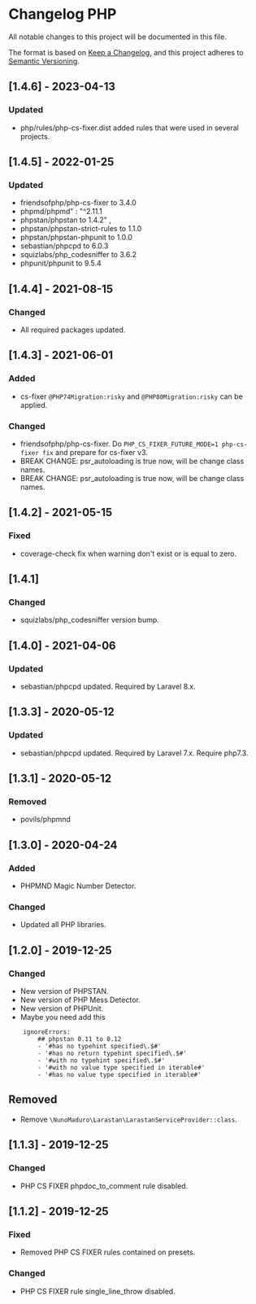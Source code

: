 # Changelog PHP
All notable changes to this project will be documented in this file.

The format is based on [Keep a Changelog](https://keepachangelog.com/en/1.0.0/),
and this project adheres to [Semantic Versioning](https://semver.org/spec/v2.0.0.html).

## [1.4.6] - 2023-04-13

### Updated
- php/rules/php-cs-fixer.dist added rules that were used in several projects.

## [1.4.5] - 2022-01-25

### Updated
- friendsofphp/php-cs-fixer to 3.4.0
- phpmd/phpmd" : "^2.11.1
- phpstan/phpstan to 1.4.2" ,
- phpstan/phpstan-strict-rules to 1.1.0
- phpstan/phpstan-phpunit to 1.0.0
- sebastian/phpcpd to 6.0.3
- squizlabs/php_codesniffer to 3.6.2
- phpunit/phpunit to 9.5.4

## [1.4.4] - 2021-08-15

### Changed
- All required packages updated.

## [1.4.3] - 2021-06-01

### Added
- cs-fixer `@PHP74Migration:risky` and `@PHP80Migration:risky` can be applied.

### Changed
- friendsofphp/php-cs-fixer. Do `PHP_CS_FIXER_FUTURE_MODE=1 php-cs-fixer fix` and prepare for cs-fixer v3.
- BREAK CHANGE: psr_autoloading is true now, will be change class names.
- BREAK CHANGE: psr_autoloading is true now, will be change class names.

## [1.4.2] - 2021-05-15

### Fixed
- coverage-check fix when warning don't exist or is equal to zero.

## [1.4.1]

### Changed
- squizlabs/php_codesniffer version bump.

## [1.4.0] - 2021-04-06

### Updated
- sebastian/phpcpd updated. Required by Laravel 8.x.

## [1.3.3] - 2020-05-12

### Updated
- sebastian/phpcpd updated. Required by Laravel 7.x. Require php7.3.
 
## [1.3.1] - 2020-05-12

### Removed
- povils/phpmnd
 
## [1.3.0] - 2020-04-24

### Added
- PHPMND Magic Number Detector.
 
### Changed
- Updated all PHP libraries.
 
## [1.2.0] - 2019-12-25

### Changed 
- New version of PHPSTAN.
- New version of PHP Mess Detector. 
- New version of PHPUnit.
- Maybe you need add this
```
    ignoreErrors:
        ## phpstan 0.11 to 0.12
        - '#has no typehint specified\.$#'
        - '#has no return typehint specified\.$#'
        - '#with no typehint specified\.$#'
        - '#with no value type specified in iterable#'
        - '#has no value type specified in iterable#'
```

## Removed
- Remove `\NunoMaduro\Larastan\LarastanServiceProvider::class`.

## [1.1.3] - 2019-12-25

### Changed
- PHP CS FIXER phpdoc_to_comment rule disabled.

## [1.1.2] - 2019-12-25

### Fixed
- Removed PHP CS FIXER rules contained on presets.

### Changed 
- PHP CS FIXER rule single_line_throw disabled. 
